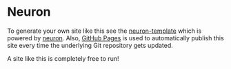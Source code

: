 # Neuron

To generate your own site like this see the [neuron-template](https://github.com/srid/neuron-template) which is powered by [neuron](https://neuron.zettel.page/). Also, [GitHub Pages](https://pages.github.com/) is used to automatically publish this site every time the underlying Git repository gets updated.

A site like this is completely free to run!
